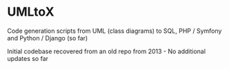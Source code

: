 # UMLtoX
Code generation scripts from UML (class diagrams) to SQL, PHP / Symfony and Python / Django (so far) 

Initial codebase recovered from an old repo from 2013 - No additional updates so far